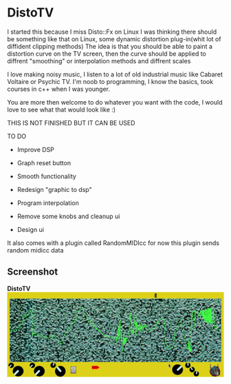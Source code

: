 DistoTV
===========
I started this because I miss Disto::Fx on Linux
I was thinking there should be something like that on Linux,
some dynamic distortion plug-in(whit lot of diffident clipping methods)
The idea is that you should be able to paint a distortion curve on the TV screen,
then the curve should be applied to diffrent "smoothing" or interpolation methods and diffrent scales


I love making noisy music, I listen to a lot of old industrial music like Cabaret Voltaire or Psychic TV.
I'm noob to programming, I know the basics, took courses in c++ when I was younger.

You are more then welcome to do whatever you want with the code, I would love to see what that would look like :)

THIS IS NOT FINISHED BUT IT CAN BE USED


TO DO

* Improve DSP

* Graph reset button

* Smooth functionality

* Redesign "graphic to dsp"

* Program interpolation

* Remove some knobs and cleanup ui

* Design ui



It also comes with a plugin called RandomMIDIcc for now
this plugin sends random midicc data



Screenshot
-----------
<b>

DistoTV<br/>
![screenshot](https://raw.githubusercontent.com/martinbangens/TVDistortion/master/plugins/TVDistortion/snapshot1.png "TVDistortion")


</b>

